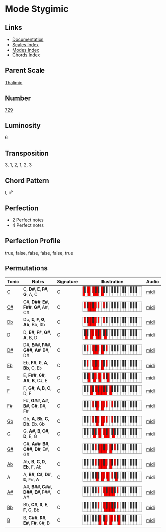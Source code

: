 # Mode Stygimic

## Links

- [Documentation](README.md)
- [Scales Index](Scales.md)
- [Modes Index](Modes.md)
- [Chords Index](Chords.md)

## Parent Scale

[Thalimic](ScaleThalimic.md)

## Number

[729](https://ianring.com/musictheory/scales/729)

## Luminosity

6

## Transposition

3, 1, 2, 1, 2, 3

## Chord Pattern

I, ii⁰

## Perfection

- 2 Perfect notes
- 4 Perfect notes

## Perfection Profile

true, false, false, false, false, true

## Permutations

| Tonic | Notes | Signature | Illustration | Audio |
|-------|-------|-----------|--------------|-------|
| [C](ModeCNaturalStygimic.md) | C, **D#**, **E**, **F#**, **G**, A, C | C | ![CNaturalStygimic](ModeCNaturalStygimic.png) | [midi](https://github.com/edipermadi/music/blob/main/docs/ModeCNaturalStygimic.mid?raw=true) |
| [C#](ModeCSharpStygimic.md) | C#, **D##**, **E#**, **F##**, **G#**, A#, C# | C | ![CSharpStygimic](ModeCSharpStygimic.png) | [midi](https://github.com/edipermadi/music/blob/main/docs/ModeCSharpStygimic.mid?raw=true) |
| [Db](ModeDFlatStygimic.md) | Db, **E**, **F**, **G**, **Ab**, Bb, Db | C | ![DFlatStygimic](ModeDFlatStygimic.png) | [midi](https://github.com/edipermadi/music/blob/main/docs/ModeDFlatStygimic.mid?raw=true) |
| [D](ModeDNaturalStygimic.md) | D, **E#**, **F#**, **G#**, **A**, B, D | C | ![DNaturalStygimic](ModeDNaturalStygimic.png) | [midi](https://github.com/edipermadi/music/blob/main/docs/ModeDNaturalStygimic.mid?raw=true) |
| [D#](ModeDSharpStygimic.md) | D#, **E##**, **F##**, **G##**, **A#**, B#, D# | C | ![DSharpStygimic](ModeDSharpStygimic.png) | [midi](https://github.com/edipermadi/music/blob/main/docs/ModeDSharpStygimic.mid?raw=true) |
| [Eb](ModeEFlatStygimic.md) | Eb, **F#**, **G**, **A**, **Bb**, C, Eb | C | ![EFlatStygimic](ModeEFlatStygimic.png) | [midi](https://github.com/edipermadi/music/blob/main/docs/ModeEFlatStygimic.mid?raw=true) |
| [E](ModeENaturalStygimic.md) | E, **F##**, **G#**, **A#**, **B**, C#, E | C | ![ENaturalStygimic](ModeENaturalStygimic.png) | [midi](https://github.com/edipermadi/music/blob/main/docs/ModeENaturalStygimic.mid?raw=true) |
| [F](ModeFNaturalStygimic.md) | F, **G#**, **A**, **B**, **C**, D, F | C | ![FNaturalStygimic](ModeFNaturalStygimic.png) | [midi](https://github.com/edipermadi/music/blob/main/docs/ModeFNaturalStygimic.mid?raw=true) |
| [F#](ModeFSharpStygimic.md) | F#, **G##**, **A#**, **B#**, **C#**, D#, F# | C | ![FSharpStygimic](ModeFSharpStygimic.png) | [midi](https://github.com/edipermadi/music/blob/main/docs/ModeFSharpStygimic.mid?raw=true) |
| [Gb](ModeGFlatStygimic.md) | Gb, **A**, **Bb**, **C**, **Db**, Eb, Gb | C | ![GFlatStygimic](ModeGFlatStygimic.png) | [midi](https://github.com/edipermadi/music/blob/main/docs/ModeGFlatStygimic.mid?raw=true) |
| [G](ModeGNaturalStygimic.md) | G, **A#**, **B**, **C#**, **D**, E, G | C | ![GNaturalStygimic](ModeGNaturalStygimic.png) | [midi](https://github.com/edipermadi/music/blob/main/docs/ModeGNaturalStygimic.mid?raw=true) |
| [G#](ModeGSharpStygimic.md) | G#, **A##**, **B#**, **C##**, **D#**, E#, G# | C | ![GSharpStygimic](ModeGSharpStygimic.png) | [midi](https://github.com/edipermadi/music/blob/main/docs/ModeGSharpStygimic.mid?raw=true) |
| [Ab](ModeAFlatStygimic.md) | Ab, **B**, **C**, **D**, **Eb**, F, Ab | C | ![AFlatStygimic](ModeAFlatStygimic.png) | [midi](https://github.com/edipermadi/music/blob/main/docs/ModeAFlatStygimic.mid?raw=true) |
| [A](ModeANaturalStygimic.md) | A, **B#**, **C#**, **D#**, **E**, F#, A | C | ![ANaturalStygimic](ModeANaturalStygimic.png) | [midi](https://github.com/edipermadi/music/blob/main/docs/ModeANaturalStygimic.mid?raw=true) |
| [A#](ModeASharpStygimic.md) | A#, **B##**, **C##**, **D##**, **E#**, F##, A# | C | ![ASharpStygimic](ModeASharpStygimic.png) | [midi](https://github.com/edipermadi/music/blob/main/docs/ModeASharpStygimic.mid?raw=true) |
| [Bb](ModeBFlatStygimic.md) | Bb, **C#**, **D**, **E**, **F**, G, Bb | C | ![BFlatStygimic](ModeBFlatStygimic.png) | [midi](https://github.com/edipermadi/music/blob/main/docs/ModeBFlatStygimic.mid?raw=true) |
| [B](ModeBNaturalStygimic.md) | B, **C##**, **D#**, **E#**, **F#**, G#, B | C | ![BNaturalStygimic](ModeBNaturalStygimic.png) | [midi](https://github.com/edipermadi/music/blob/main/docs/ModeBNaturalStygimic.mid?raw=true) |
